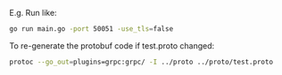 
E.g. Run like:

```bash
go run main.go -port 50051 -use_tls=false
```


To re-generate the protobuf code if test.proto changed:

```bash
protoc --go_out=plugins=grpc:grpc/ -I ../proto ../proto/test.proto
```
